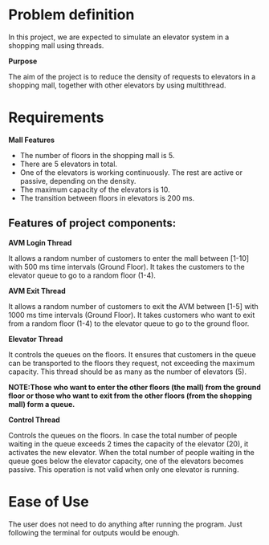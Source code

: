 
# Problem definition
In this project, we are expected to simulate an elevator system in a shopping mall using threads.

**Purpose**

The aim of the project is to reduce the density of requests to elevators in a shopping mall, together with other elevators by using multithread.

# Requirements
**Mall Features**

- The number of floors in the shopping mall is 5.
- There are 5 elevators in total.
- One of the elevators is working continuously. The rest are active or passive, depending on the density.
- The maximum capacity of the elevators is 10.
- The transition between floors in elevators is 200 ms.

## Features of project components:

**AVM Login Thread**

It allows a random number of customers to enter the mall between [1-10] with 500 ms time intervals (Ground Floor). It takes the customers to the elevator queue to go to a random floor (1-4).

**AVM Exit Thread** 

It allows a random number of customers to exit the AVM between [1-5] with 1000 ms time intervals (Ground Floor). It takes customers who want to exit from a random floor (1-4) to the elevator queue to go to the ground floor.

**Elevator Thread**

It controls the queues on the floors. It ensures that customers in the queue can be transported to the floors they request, not exceeding the maximum capacity. This thread should be as many as the number of elevators (5).

**NOTE:Those who want to enter the other floors (the mall) from the ground floor or those who want to exit from the other floors (from the shopping mall) form a queue.**

**Control Thread** 

Controls the queues on the floors. In case the total number of people waiting in the queue exceeds 2 times the capacity of the elevator (20), it activates the new elevator. When the total number of people waiting in the queue goes below the elevator capacity, one of the elevators becomes passive. This operation is not valid when only one elevator is running.

# Ease of Use 

The user does not need to do anything after running the program. Just following the terminal for outputs would be enough.
